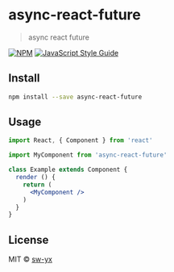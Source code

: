 # async-react-future

> async react future

[![NPM](https://img.shields.io/npm/v/async-react-future.svg)](https://www.npmjs.com/package/async-react-future) [![JavaScript Style Guide](https://img.shields.io/badge/code_style-standard-brightgreen.svg)](https://standardjs.com)

## Install

```bash
npm install --save async-react-future
```

## Usage

```jsx
import React, { Component } from 'react'

import MyComponent from 'async-react-future'

class Example extends Component {
  render () {
    return (
      <MyComponent />
    )
  }
}
```

## License

MIT © [sw-yx](https://github.com/sw-yx)
